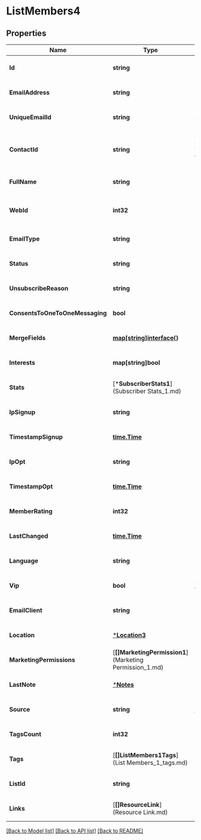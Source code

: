 # ListMembers4

## Properties
Name | Type | Description | Notes
------------ | ------------- | ------------- | -------------
**Id** | **string** | The MD5 hash of the lowercase version of the list member&#x27;s email address. | [optional] [default to null]
**EmailAddress** | **string** | Email address for a subscriber. | [optional] [default to null]
**UniqueEmailId** | **string** | An identifier for the address across all of Mailchimp. | [optional] [default to null]
**ContactId** | **string** | As Mailchimp evolves beyond email, you may eventually have contacts without email addresses. While the &#x60;id&#x60; is the MD5 hash of their email address, this &#x60;contact_id&#x60; is agnostic of contact’s inclusion of an email address. | [optional] [default to null]
**FullName** | **string** | The contact&#x27;s full name. | [optional] [default to null]
**WebId** | **int32** | The ID used in the Mailchimp web application. View this member in your Mailchimp account at &#x60;https://{dc}.admin.mailchimp.com/lists/members/view?id&#x3D;{web_id}&#x60;. | [optional] [default to null]
**EmailType** | **string** | Type of email this member asked to get (&#x27;html&#x27; or &#x27;text&#x27;). | [optional] [default to null]
**Status** | **string** | Subscriber&#x27;s current status. | [optional] [default to null]
**UnsubscribeReason** | **string** | A subscriber&#x27;s reason for unsubscribing. | [optional] [default to null]
**ConsentsToOneToOneMessaging** | **bool** | Indicates whether a contact consents to 1:1 messaging. | [optional] [default to null]
**MergeFields** | [**map[string]interface{}**](interface{}.md) | A dictionary of merge fields where the keys are the merge tags. See the [Merge Fields documentation](https://mailchimp.com/developer/marketing/docs/merge-fields/#structure) for more about the structure. | [optional] [default to null]
**Interests** | **map[string]bool** | The key of this object&#x27;s properties is the ID of the interest in question. | [optional] [default to null]
**Stats** | [***SubscriberStats1**](Subscriber Stats_1.md) |  | [optional] [default to null]
**IpSignup** | **string** | IP address the subscriber signed up from. | [optional] [default to null]
**TimestampSignup** | [**time.Time**](time.Time.md) | The date and time the subscriber signed up for the list in ISO 8601 format. | [optional] [default to null]
**IpOpt** | **string** | The IP address the subscriber used to confirm their opt-in status. | [optional] [default to null]
**TimestampOpt** | [**time.Time**](time.Time.md) | The date and time the subscribe confirmed their opt-in status in ISO 8601 format. | [optional] [default to null]
**MemberRating** | **int32** | Star rating for this member, between 1 and 5. | [optional] [default to null]
**LastChanged** | [**time.Time**](time.Time.md) | The date and time the member&#x27;s info was last changed in ISO 8601 format. | [optional] [default to null]
**Language** | **string** | If set/detected, the [subscriber&#x27;s language](https://mailchimp.com/help/view-and-edit-contact-languages/). | [optional] [default to null]
**Vip** | **bool** | [VIP status](https://mailchimp.com/help/designate-and-send-to-vip-contacts/) for subscriber. | [optional] [default to null]
**EmailClient** | **string** | The list member&#x27;s email client. | [optional] [default to null]
**Location** | [***Location3**](Location_3.md) |  | [optional] [default to null]
**MarketingPermissions** | [**[]MarketingPermission1**](Marketing Permission_1.md) | The marketing permissions for the subscriber. | [optional] [default to null]
**LastNote** | [***Notes**](Notes.md) |  | [optional] [default to null]
**Source** | **string** | The source from which the subscriber was added to this list. | [optional] [default to null]
**TagsCount** | **int32** | The number of tags applied to this member. | [optional] [default to null]
**Tags** | [**[]ListMembers1Tags**](List Members_1_tags.md) | Returns up to 50 tags applied to this member. To retrieve all tags see [Member Tags](https://mailchimp.com/developer/marketing/api/list-member-tags/). | [optional] [default to null]
**ListId** | **string** | The list id. | [optional] [default to null]
**Links** | [**[]ResourceLink**](Resource Link.md) | A list of link types and descriptions for the API schema documents. | [optional] [default to null]

[[Back to Model list]](../README.md#documentation-for-models) [[Back to API list]](../README.md#documentation-for-api-endpoints) [[Back to README]](../README.md)

